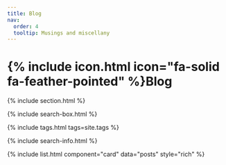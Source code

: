 ```yaml
---
title: Blog
nav:
  order: 4
  tooltip: Musings and miscellany
---
```


# {% include icon.html icon="fa-solid fa-feather-pointed" %}Blog


{% include section.html %}

{% include search-box.html %}

{% include tags.html tags=site.tags %}

{% include search-info.html %}

<!-- {% include list.html data="posts" component="post-excerpt" %} -->
{% include list.html component="card" data="posts" style="rich" %}